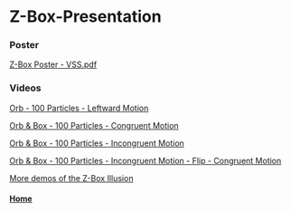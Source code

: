 # Z-Box-Presentation

### Poster
[Z-Box Poster - VSS.pdf](https://imnotamember.github.io/Z-Box-Presentation/Z-Box%20Poster%20-%20VSS.pdf)

<div class="pdf-container loaded" data-file="https://raw.githubusercontent.com/imnotamember/Z-Box-Presentation/b9700035a4b4ee8298125ce3e3d3e587f6253afe/Z-Box%20Poster%20-%20VSS.pdf" data-worker="/assets/pdf/worker-de03a6262fe73d7da5661d85cbb46962.js" data-bcmap-dir="https://render.githubusercontent.com/pdf/">
  <canvas class="pdf-page" data-page="0" height="1469" width="2000"> </canvas>
</div>

### Videos
[Orb - 100 Particles - Leftward Motion](https://unl.box.com/s/i5bh78ymu636m9yykkzwgxtqjzfyg8j8)

[Orb & Box - 100 Particles - Congruent Motion](https://unl.box.com/s/z76mk9q4vpwdtzzqniy55nkljtlgpaok)

[Orb & Box - 100 Particles - Incongruent Motion](https://unl.box.com/s/vuy7kavrswtedgb1bpmju77bpeuxjrdv)

[Orb & Box - 100 Particles - Incongruent Motion - Flip - Congruent Motion](https://unl.box.com/s/8224wsoqsbddmklnt61r2grep6gjkjtd)

[More demos of the Z-Box Illusion](http://imnotamember.github.io/opticalillusionvideos.html)


#### [Home](http://imnotamember.github.io/)

